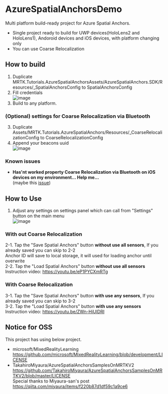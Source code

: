# AzureSpatialAnchorsDemo

Multi platform build-ready project for Azure Spatial Anchors.

* Single project ready to build for UWP devices(HoloLens2 and HoloLens1), Andoroid devices and iOS devices, with platform changing only
* You can use Coarse Relocalization

## How to build
1. Duplicate MRTK.Tutorials.AzureSpatialAnchorsAssets/AzureSpatialAnchors.SDK/Resources/_SpatialAnchorsConfig to SpatialAnchorsConfig
2. Fill credentials  
![image](https://user-images.githubusercontent.com/530182/101269153-e9b93b80-37ae-11eb-8ad9-74d1e472e772.png)
3. Build to any platform.
  
### (Optional) settings for Coarse Relocalization via Bluetooth
3. Duplicate Assets/MRTK.Tutorials.AzureSpatialAnchors/Resources/_CoarseRelocalizationConfig to CoarseRelocalizationConfig
4. Append your beacons uuid  
![image](https://user-images.githubusercontent.com/530182/101269237-32252900-37b0-11eb-8009-9679478806f5.png)

### Known issues
* **Has'nt worked property Coarse Relocalization via Bluetooth on iOS devices on my environment... Help me...**  
(maybe this [issue](https://github.com/Azure/azure-spatial-anchors-samples/issues/228))

## How to Use
1. Adjust any settings on settings panel which can call from "Settings" button on the main menu  
![image](https://user-images.githubusercontent.com/530182/101269414-0a36c500-37b2-11eb-9f16-971d79083728.png)
### With out Coarse Relocalization
2-1. Tap the "Save Spatial Anchors" button **without use all sensors**, If you already saved you can skip to 2-2  
Anchor ID will save to local storage, it will used for loading anchor until overwrite  
2-2. Tap the "Load Spatial Anchors" button **without use all sensors**  
Instruction video: https://youtu.be/eP1PYCXmRTg
### With Coarse Relocalization
3-1. Tap the "Save Spatial Anchors" button **with use any sensors**, If you already saved you can skip to 3-2  
3-2. Tap the "Load Spatial Anchors" button **with use any sensors**  
Instruction video: https://youtu.be/ZWn-HiUlDRI

## Notice for OSS
This project has using below project.
* microsoft/MixedRealityLearning  
https://github.com/microsoft/MixedRealityLearning/blob/development/LICENSE
* TakahiroMiyaura/AzureSpatialAnchorsSamplesOnMRTKV2  
https://github.com/TakahiroMiyaura/AzureSpatialAnchorsSamplesOnMRTKV2/blob/master/LICENSE  
Special thanks to Miyaura-san's post https://qiita.com/miyaura/items/f220b87d1df59c1a9ce6
